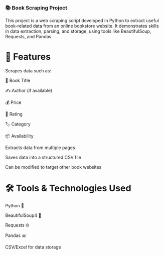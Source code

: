 ### 📚 Book Scraping Project
This project is a web scraping script developed in Python to extract useful book-related data from an online bookstore website. It demonstrates skills in data extraction, parsing, and storage, using tools like BeautifulSoup, Requests, and Pandas.

# 🚀 Features
Scrapes data such as:

📖 Book Title

✍️ Author (if available)

💰 Price

🌟 Rating

🏷️ Category

📦 Availability

Extracts data from multiple pages

Saves data into a structured CSV file

Can be modified to target other book websites

# 🛠️ Tools & Technologies Used
Python 🐍

BeautifulSoup4 🌸

Requests 🌐

Pandas 📊

CSV/Excel for data storage

